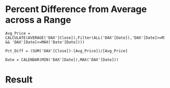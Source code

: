 # Percent Difference from Average across a Range

```DAX
Avg_Price = CALCULATE(AVERAGE('DAX'[Close]),Filter(ALL('DAX'[Date]),'DAX'[Date]>=MIN('Date'[Date]) && 'DAX'[Date]<=MAX('Date'[Date])))

Pct_Diff = (SUM('DAX'[Close])-[Avg_Price])/[Avg_Price]

Date = CALENDAR(MIN('DAX'[Date]),MAX('DAX'[Date]))
```

# Result
